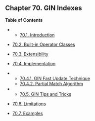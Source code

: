## Chapter 70. GIN Indexes

**Table of Contents**

  * *   [70.1. Introduction](gin-intro)
  * [70.2. Built-in Operator Classes](gin-builtin-opclasses)
  * [70.3. Extensibility](gin-extensibility)
  * [70.4. Implementation](gin-implementation)

    

  * *   [70.4.1. GIN Fast Update Technique](gin-implementation#GIN-FAST-UPDATE)
    * [70.4.2. Partial Match Algorithm](gin-implementation#GIN-PARTIAL-MATCH)

  * *   [70.5. GIN Tips and Tricks](gin-tips)
  * [70.6. Limitations](gin-limit)
  * [70.7. Examples](gin-examples)